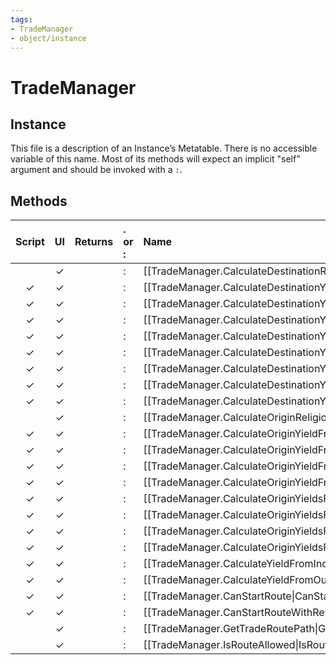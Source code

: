 ```yaml
---
tags:
- TradeManager
- object/instance
---
```

# TradeManager
## Instance
This file is a description of an Instance’s Metatable. There is no accessible variable of this name. Most of its methods will expect an implicit "self" argument and should be invoked with a `:`.

## Methods
| Script | UI  | Returns | . or : | Name | Arguments |
|:------:|:---:| -------:|:---- |:---- |:--------- |
| |✓||:|[[TradeManager.CalculateDestinationReligiousPressureFromPotentialRoute\|CalculateDestinationReligiousPressureFromPotentialRoute]]||
|✓|✓||:|[[TradeManager.CalculateDestinationYieldFromAttachingResource\|CalculateDestinationYieldFromAttachingResource]]||
|✓|✓||:|[[TradeManager.CalculateDestinationYieldFromModifiers\|CalculateDestinationYieldFromModifiers]]||
|✓|✓||:|[[TradeManager.CalculateDestinationYieldFromPath\|CalculateDestinationYieldFromPath]]||
|✓|✓||:|[[TradeManager.CalculateDestinationYieldFromPotentialRoute\|CalculateDestinationYieldFromPotentialRoute]]||
|✓|✓||:|[[TradeManager.CalculateDestinationYieldsFromAttachingResource\|CalculateDestinationYieldsFromAttachingResource]]||
|✓|✓||:|[[TradeManager.CalculateDestinationYieldsFromModifiers\|CalculateDestinationYieldsFromModifiers]]||
|✓|✓||:|[[TradeManager.CalculateDestinationYieldsFromPath\|CalculateDestinationYieldsFromPath]]||
|✓|✓||:|[[TradeManager.CalculateDestinationYieldsFromPotentialRoute\|CalculateDestinationYieldsFromPotentialRoute]]||
| |✓||:|[[TradeManager.CalculateOriginReligiousPressureFromPotentialRoute\|CalculateOriginReligiousPressureFromPotentialRoute]]||
|✓|✓||:|[[TradeManager.CalculateOriginYieldFromAttachingResource\|CalculateOriginYieldFromAttachingResource]]||
|✓|✓||:|[[TradeManager.CalculateOriginYieldFromModifiers\|CalculateOriginYieldFromModifiers]]||
|✓|✓||:|[[TradeManager.CalculateOriginYieldFromPath\|CalculateOriginYieldFromPath]]||
|✓|✓||:|[[TradeManager.CalculateOriginYieldFromPotentialRoute\|CalculateOriginYieldFromPotentialRoute]]||
|✓|✓||:|[[TradeManager.CalculateOriginYieldsFromAttachingResource\|CalculateOriginYieldsFromAttachingResource]]||
|✓|✓||:|[[TradeManager.CalculateOriginYieldsFromModifiers\|CalculateOriginYieldsFromModifiers]]||
|✓|✓||:|[[TradeManager.CalculateOriginYieldsFromPath\|CalculateOriginYieldsFromPath]]||
|✓|✓||:|[[TradeManager.CalculateOriginYieldsFromPotentialRoute\|CalculateOriginYieldsFromPotentialRoute]]||
|✓|✓||:|[[TradeManager.CalculateYieldFromIncomingRoutes\|CalculateYieldFromIncomingRoutes]]||
|✓|✓||:|[[TradeManager.CalculateYieldFromOutgoingRoutes\|CalculateYieldFromOutgoingRoutes]]||
|✓|✓||:|[[TradeManager.CanStartRoute\|CanStartRoute]]||
|✓|✓||:|[[TradeManager.CanStartRouteWithResource\|CanStartRouteWithResource]]||
| |✓||:|[[TradeManager.GetTradeRoutePath\|GetTradeRoutePath]]||
| |✓||:|[[TradeManager.IsRouteAllowed\|IsRouteAllowed]]||
